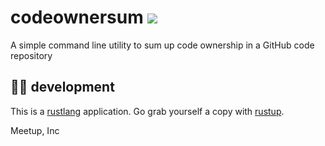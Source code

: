 # codeownersum [![](https://github.com/meetup/ownersum/workflows/Main/badge.svg)](https://github.com/meetup/ownersumr/actions)

A simple command line utility to sum up code ownership in a GitHub code repository


## 👩‍🏭 development

This is a [rustlang](https://www.rust-lang.org/en-US/) application.
Go grab yourself a copy with [rustup](https://rustup.rs/).

Meetup, Inc